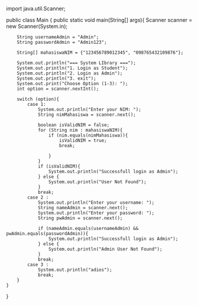 import java.util.Scanner;

public class Main {
    public static void main(String[] args){
        Scanner scanner = new Scanner(System.in);

        String usernameAdmin = "Admin";
        String passwordAdmin = "Admin123";

        String[] mahasiswaNIM = {"123456789012345", "098765432109876"};

        System.out.println("=== System LIbrary ===");
        System.out.println("1. Login as Student");
        System.out.println("2. Login as Admin");
        System.out.println("3. exit");
        System.out.print("Choose Option (1-3): ");
        int option = scanner.nextInt();

        switch (option){
            case 1:
                System.out.println("Enter your NIM: ");
                String nimMahasiswa = scanner.next();

                boolean isValidNIM = false;
                for (String nim : mahasiswaNIM){
                    if (nim.equals(nimMahasiswa)){
                        isValidNIM = true;
                        break;

                    }
                }
                if (isValidNIM){
                    System.out.println("Successfull login as Admin");
                } else {
                    System.out.println("User Not Found");
                }
                break;
            case 2 :
                System.out.println("Enter your username: ");
                String nameAdmin = scanner.next();
                System.out.println("Enter your password: ");
                String pwAdmin = scanner.next();

                if (nameAdmin.equals(usernameAdmin) && pwAdmin.equals(passwordAdmin)){
                    System.out.println("Successfull login as Admin");
                } else {
                    System.out.println("Admin User Not Found");
                }
                break;
            case 3 :
                System.out.println("adios");
                break;
        }
    }
}
